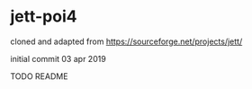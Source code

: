 # jett-poi4

cloned and adapted from 
https://sourceforge.net/projects/jett/ 

initial commit 03 apr 2019

TODO README 

